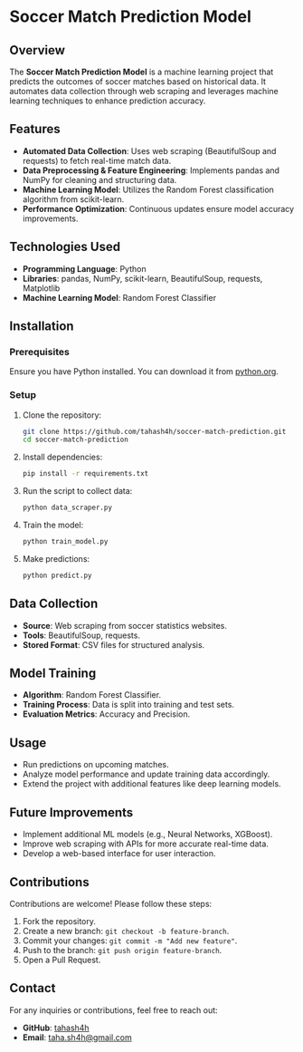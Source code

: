 # Soccer Match Prediction Model

## Overview
The **Soccer Match Prediction Model** is a machine learning project that predicts the outcomes of soccer matches based on historical data. It automates data collection through web scraping and leverages machine learning techniques to enhance prediction accuracy.

## Features
- **Automated Data Collection**: Uses web scraping (BeautifulSoup and requests) to fetch real-time match data.
- **Data Preprocessing & Feature Engineering**: Implements pandas and NumPy for cleaning and structuring data.
- **Machine Learning Model**: Utilizes the Random Forest classification algorithm from scikit-learn.
- **Performance Optimization**: Continuous updates ensure model accuracy improvements.

## Technologies Used
- **Programming Language**: Python
- **Libraries**: pandas, NumPy, scikit-learn, BeautifulSoup, requests, Matplotlib
- **Machine Learning Model**: Random Forest Classifier

## Installation
### Prerequisites
Ensure you have Python installed. You can download it from [python.org](https://www.python.org/).

### Setup
1. Clone the repository:
   ```bash
   git clone https://github.com/tahash4h/soccer-match-prediction.git
   cd soccer-match-prediction
   ```
2. Install dependencies:
   ```bash
   pip install -r requirements.txt
   ```
3. Run the script to collect data:
   ```bash
   python data_scraper.py
   ```
4. Train the model:
   ```bash
   python train_model.py
   ```
5. Make predictions:
   ```bash
   python predict.py
   ```

## Data Collection
- **Source**: Web scraping from soccer statistics websites.
- **Tools**: BeautifulSoup, requests.
- **Stored Format**: CSV files for structured analysis.

## Model Training
- **Algorithm**: Random Forest Classifier.
- **Training Process**: Data is split into training and test sets.
- **Evaluation Metrics**: Accuracy and Precision.

## Usage
- Run predictions on upcoming matches.
- Analyze model performance and update training data accordingly.
- Extend the project with additional features like deep learning models.

## Future Improvements
- Implement additional ML models (e.g., Neural Networks, XGBoost).
- Improve web scraping with APIs for more accurate real-time data.
- Develop a web-based interface for user interaction.

## Contributions
Contributions are welcome! Please follow these steps:
1. Fork the repository.
2. Create a new branch: `git checkout -b feature-branch`.
3. Commit your changes: `git commit -m "Add new feature"`.
4. Push to the branch: `git push origin feature-branch`.
5. Open a Pull Request.

## Contact
For any inquiries or contributions, feel free to reach out:
- **GitHub**: [tahash4h](https://github.com/tahash4h)
- **Email**: taha.sh4h@gmail.com

